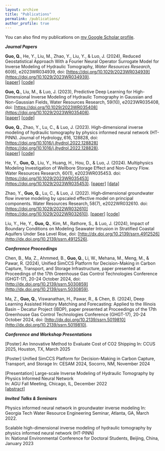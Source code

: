 ```yaml
---
layout: archive
title: "Publications"
permalink: /publications/
author_profile: true
---
```



You can also find my publications on [my Google Scholar profile](https://scholar.google.com/citations?user=n2szrYAAAAAJ&hl=en).

**_Journal Papers_**

**Guo, Q.**, He, Y., Liu, M., Zhao, Y., Liu, Y., & Luo, J. (2024), Reduced Geostatistical Approach With a Fourier Neural Operator Surrogate Model for Inverse Modeling of Hydraulic Tomography, *Water Resources Research*, 60(6), e2023WR034939, doi: [https://doi.org/10.1029/2023WR034939](https://doi.org/10.1029/2023WR034939).         
[[paper]](http://quanguo.github.io/files/RGA+FNO.pdf) [[code]](https://github.com/QuanGuo/RGA-FNO-HT-INV) 

**Guo, Q.**, Liu, M., & Luo, J. (2023), Predictive Deep Learning for High-Dimensional Inverse Modeling of Hydraulic Tomography in Gaussian and Non-Gaussian Fields, Water Resources Research, 59(10), e2023WR035408, doi: [https://doi.org/10.1029/2023WR035408](https://doi.org/10.1029/2023WR035408).         
[[paper]](http://quanguo.github.io/files/GAN+DNN.pdf) [[code]](https://github.com/QuanGuo/HT-INV-NN)       

**Guo, Q.**, Zhao, Y., Lu, C., & Luo, J. (2023). High-dimensional inverse modeling of hydraulic tomography by physics informed neural network (HT-PINN). Journal of Hydrology, 616, 128828, doi: [https://doi.org/10.1016/j.jhydrol.2022.128828](https://doi.org/10.1016/j.jhydrol.2022.128828).          
[[paper]](http://quanguo.github.io/files/HT-PINN.pdf) [[code]](https://github.com/QuanGuo/HT-PINN)  

He, Y., **Guo, Q.**, Liu, Y., Huang, H., Hou, D., & Luo, J. (2024). Multiphysics Modeling Investigation of Wellbore Storage Effect and Non-Darcy Flow. Water Resources Research, 60(1), e2023WR035453. doi: [https://doi.org/10.1029/2023WR035453](https://doi.org/10.1029/2023WR035453).
[[paper]](http://quanguo.github.io/files/multiphysics.pdf) [[data]](https://doi.org/10.5281/zenodo.8217685)

Zhao, Y., **Guo, Q.**, Lu, C., & Luo, J. (2022). High‐dimensional groundwater flow inverse modeling by upscaled effective model on principal components. Water Resources Research, 58(7), e2022WR032610. doi: [https://doi.org/10.1029/2022WR032610](https://doi.org/10.1029/2022WR032610).
[[paper]](http://quanguo.github.io/files/UPCIA.pdf) [[code]](https://github.com/yuezhao001/upscaled_effective_model) 

Liu, Y., He, Y., **Guo, Q.**, Kim, M., Rathore, S., & Luo, J. (2024), Impact of Boundary Conditions on Modeling Seawater Intrusion in Stratified Coastal Aquifers Under Sea Level Rise, doi: [http://dx.doi.org/10.2139/ssrn.4912526](http://dx.doi.org/10.2139/ssrn.4912526).

**_Conference Proceedings_**

Chen, B., Ma, Z., Ahmmed, B., **Guo, Q.**, Li, W., Mehana, M., Meng, M., & Pawar, R. (2024), Unified SimCCS Platform for Decision-Making in Carbon Capture, Transport, and Storage Infrastructure, paper presented at Proceedings of the 17th Greenhouse Gas Control Technologies Conference (GHGT-17), 20-24 October 2024, doi: [http://dx.doi.org/10.2139/ssrn.5030859](http://dx.doi.org/10.2139/ssrn.5030859).

Ma, Z., **Guo, Q.**, Viswanathan, H., Pawar, R., & Chen, B. (2024), Deep Learning Assisted History Matching and Forecasting: Applied to the Illinois Basin – Decatur Project (IBDP), paper presented at Proceedings of the 17th Greenhouse Gas Control Technologies Conference (GHGT-17), 20-24 October 2024, doi: [http://dx.doi.org/10.2139/ssrn.5019810](http://dx.doi.org/10.2139/ssrn.5019810).


**_Conference and Workshop Presentations_**

[Poster] An Innovative Method to Evaluate Cost of CO2 Shipping
In: CCUS 2025, Houston, TX, March 2025 

[Poster] Unified SimCCS Platform for Decision-Making in Carbon Capture, Transport, and Storage
In: CESAM 2024, Socorro, NM, November 2024

[Presentation] Large-scale Inverse Modeling of Hydraulic Tomography by Physics Informed Neural Network          
In: AGU Fall Meeting, Chicago, IL, December 2022   
[[abstract]](http://quanguo.github.io/files/AGU_abstract.pdf)

**_Invited Talks & Seminars_**

Physics informed neural network in groundwater inverse modeling
In: Georgia Tech Water Resource Engineering Seminar, Atlanta, GA, March 2022.

Scalable high-dimensional inverse modeling of hydraulic tomography by physics informed neural network (HT-PINN)   
In: National Environmental Conference for Doctoral Students, Beijing, China, January 2023

